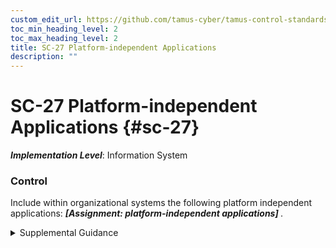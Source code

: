 ```yaml
---
custom_edit_url: https://github.com/tamus-cyber/tamus-control-standards/tree/main/content/tamus.edu/TAMUS_profile.xml
toc_min_heading_level: 2
toc_max_heading_level: 2
title: SC-27 Platform-independent Applications
description: ""
---
```


# SC-27 Platform-independent Applications {#sc-27}

_**Implementation Level**_: Information System

### Control

Include within organizational systems the following platform independent applications: <strong> <em>[Assignment: platform-independent applications]</em> </strong>.

<details>
  <summary>Supplemental Guidance</summary>

Platforms are combinations of hardware, firmware, and software components used to execute software applications. Platforms include operating systems, the underlying computer architectures, or both. Platform-independent applications are applications with the capability to execute on multiple platforms. Such applications promote portability and reconstitution on different platforms. Application portability and the ability to reconstitute on different platforms increase the availability of mission-essential functions within organizations in situations where systems with specific operating systems are under attack.

</details>

